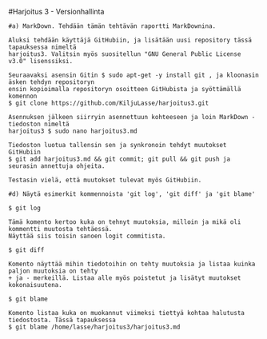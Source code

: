#Harjoitus 3 - Versionhallinta

	#a) MarkDown. Tehdään tämän tehtävän raportti MarkDownina.

	Aluksi tehdään käyttäjä GitHubiin, ja lisätään uusi repository tässä tapauksessa nimeltä
	harjoitus3. Valitsin myös suositellun "GNU General Public License v3.0" lisenssiksi.

	Seuraavaksi asensin Gitin $ sudo apt-get -y install git , ja kloonasin äsken tehdyn repositoryn
	ensin kopioimalla repositoryn osoitteen GitHubista ja syöttämällä komennon 
	$ git clone https://github.com/KiljuLasse/harjoitus3.git

	Asennuksen jälkeen siirryin asennettuun kohteeseen ja loin MarkDown -tiedoston nimeltä
	harjoitus3 $ sudo nano harjoitus3.md

	Tiedoston luotua tallensin sen ja synkronoin tehdyt muutokset GitHubiin
	$ git add harjoitus3.md && git commit; git pull && git push ja seurasin annettuja ohjeita.

	Testasin vielä, että muutokset tulevat myös GitHubiin.

	#d) Näytä esimerkit kommennoista 'git log', 'git diff' ja 'git blame'

	$ git log

	Tämä komento kertoo kuka on tehnyt muutoksia, milloin ja mikä oli kommentti muutosta tehtäessä.
	Näyttää siis toisin sanoen logit commitista.

	$ git diff

	Komento näyttää mihin tiedotoihin on tehty muutoksia ja listaa kuinka paljon muutoksia on tehty
	+ ja - merkeillä. Listaa alle myös poistetut ja lisätyt muutokset kokonaisuutena.

	$ git blame

	Komento listaa kuka on muokannut viimeksi tiettyä kohtaa halutusta tiedostosta. Tässä tapauksessa
	$ git blame /home/lasse/harjoitus3/harjoitus3.md

	
